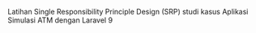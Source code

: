 Latihan Single Responsibility Principle Design (SRP) studi kasus Aplikasi Simulasi ATM dengan Laravel 9
